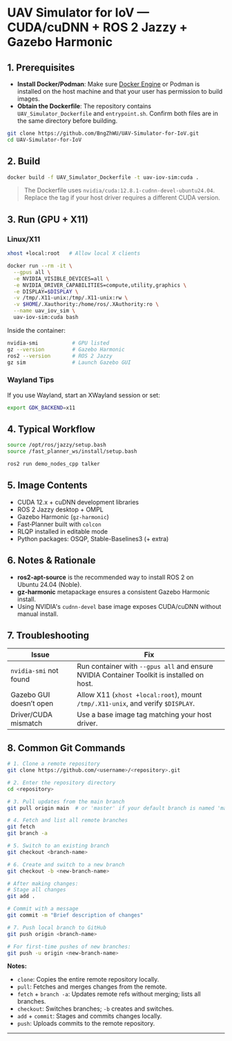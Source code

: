 # UAV Simulator for IoV — CUDA/cuDNN + ROS 2 Jazzy + Gazebo Harmonic

## 1. Prerequisites

* **Install Docker/Podman**: Make sure [Docker Engine](https://docs.docker.com/engine/install/) or Podman is installed on the host machine and that your user has permission to build images.
* **Obtain the Dockerfile**: The repository contains `UAV_Simulator_Dockerfile` and `entrypoint.sh`. Confirm both files are in the same directory before building.

```bash
git clone https://github.com/BngZhWU/UAV-Simulator-for-IoV.git
cd UAV-Simulator-for-IoV
```

## 2. Build

```bash
docker build -f UAV_Simulator_Dockerfile -t uav-iov-sim:cuda .
```

> The Dockerfile uses `nvidia/cuda:12.8.1-cudnn-devel-ubuntu24.04`.
> Replace the tag if your host driver requires a different CUDA version.

## 3. Run (GPU + X11)

### Linux/X11

```bash
xhost +local:root   # Allow local X clients

docker run --rm -it \
  --gpus all \
  -e NVIDIA_VISIBLE_DEVICES=all \
  -e NVIDIA_DRIVER_CAPABILITIES=compute,utility,graphics \
  -e DISPLAY=$DISPLAY \
  -v /tmp/.X11-unix:/tmp/.X11-unix:rw \
  -v $HOME/.Xauthority:/home/ros/.XAuthority:ro \
  --name uav_iov_sim \
  uav-iov-sim:cuda bash
```

Inside the container:

```bash
nvidia-smi           # GPU listed
gz --version         # Gazebo Harmonic
ros2 --version       # ROS 2 Jazzy
gz sim               # Launch Gazebo GUI
```

### Wayland Tips

If you use Wayland, start an XWayland session or set:

```bash
export GDK_BACKEND=x11
```

## 4. Typical Workflow

```bash
source /opt/ros/jazzy/setup.bash
source /fast_planner_ws/install/setup.bash

ros2 run demo_nodes_cpp talker
```

## 5. Image Contents

* CUDA 12.x + cuDNN development libraries
* ROS 2 Jazzy desktop + OMPL
* Gazebo Harmonic (`gz-harmonic`)
* Fast‑Planner built with `colcon`
* RLQP installed in editable mode
* Python packages: OSQP, Stable-Baselines3 (+ extra)

## 6. Notes & Rationale

* **ros2-apt-source** is the recommended way to install ROS 2 on Ubuntu 24.04 (Noble).
* **gz-harmonic** metapackage ensures a consistent Gazebo Harmonic install.
* Using NVIDIA's `cudnn-devel` base image exposes CUDA/cuDNN without manual install.

## 7. Troubleshooting

| Issue                   | Fix                                                                                       |
| ----------------------- | ----------------------------------------------------------------------------------------- |
| `nvidia-smi` not found  | Run container with `--gpus all` and ensure NVIDIA Container Toolkit is installed on host. |
| Gazebo GUI doesn’t open | Allow X11 (`xhost +local:root`), mount `/tmp/.X11-unix`, and verify `$DISPLAY`.           |
| Driver/CUDA mismatch    | Use a base image tag matching your host driver.                                           |

## 8. Common Git Commands

```bash
# 1. Clone a remote repository
git clone https://github.com/<username>/<repository>.git

# 2. Enter the repository directory
cd <repository>

# 3. Pull updates from the main branch
git pull origin main  # or 'master' if your default branch is named 'master'

# 4. Fetch and list all remote branches
git fetch
git branch -a

# 5. Switch to an existing branch
git checkout <branch-name>

# 6. Create and switch to a new branch
git checkout -b <new-branch-name>

# After making changes:
# Stage all changes
git add .

# Commit with a message
git commit -m "Brief description of changes"

# 7. Push local branch to GitHub
git push origin <branch-name>

# For first-time pushes of new branches:
git push -u origin <new-branch-name>
```

**Notes:**

* `clone`: Copies the entire remote repository locally.
* `pull`: Fetches and merges changes from the remote.
* `fetch` + `branch -a`: Updates remote refs without merging; lists all branches.
* `checkout`: Switches branches; `-b` creates and switches.
* `add` + `commit`: Stages and commits changes locally.
* `push`: Uploads commits to the remote repository.

---

[^1]: [OSQP Official Website](https://osqp.org/)

[^2]: [Stable Baselines3 Documentation](https://stable-baselines3.readthedocs.io/en/master/)

[^3]: [RLQP README](https://raw.githubusercontent.com/BerkeleyAutomation/rlqp/master/README.md)

[^4]: [Fast-Planner README](https://raw.githubusercontent.com/HKUST-Aerial-Robotics/Fast-Planner/master/README.md)

[^5]: Instructions for RLQP strategy training scripts

